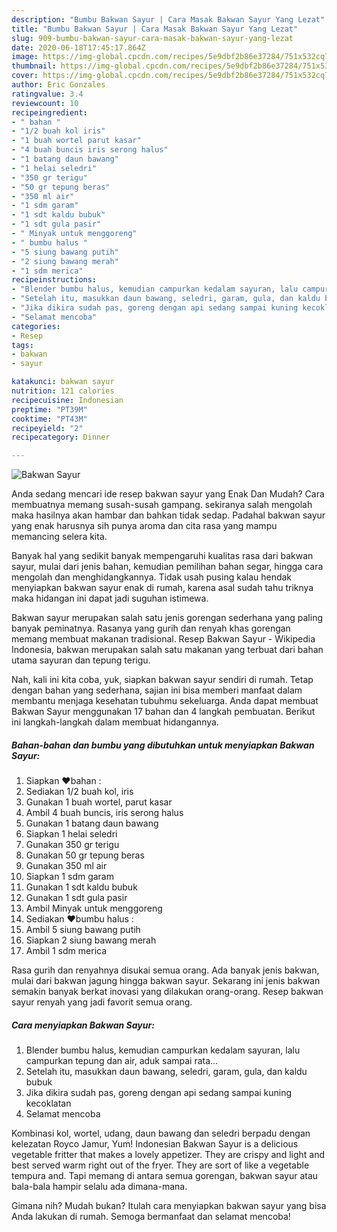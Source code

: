 ```yaml
---
description: "Bumbu Bakwan Sayur | Cara Masak Bakwan Sayur Yang Lezat"
title: "Bumbu Bakwan Sayur | Cara Masak Bakwan Sayur Yang Lezat"
slug: 909-bumbu-bakwan-sayur-cara-masak-bakwan-sayur-yang-lezat
date: 2020-06-18T17:45:17.864Z
image: https://img-global.cpcdn.com/recipes/5e9dbf2b86e37284/751x532cq70/bakwan-sayur-foto-resep-utama.jpg
thumbnail: https://img-global.cpcdn.com/recipes/5e9dbf2b86e37284/751x532cq70/bakwan-sayur-foto-resep-utama.jpg
cover: https://img-global.cpcdn.com/recipes/5e9dbf2b86e37284/751x532cq70/bakwan-sayur-foto-resep-utama.jpg
author: Eric Gonzales
ratingvalue: 3.4
reviewcount: 10
recipeingredient:
- " bahan "
- "1/2 buah kol iris"
- "1 buah wortel parut kasar"
- "4 buah buncis iris serong halus"
- "1 batang daun bawang"
- "1 helai seledri"
- "350 gr terigu"
- "50 gr tepung beras"
- "350 ml air"
- "1 sdm garam"
- "1 sdt kaldu bubuk"
- "1 sdt gula pasir"
- " Minyak untuk menggoreng"
- " bumbu halus "
- "5 siung bawang putih"
- "2 siung bawang merah"
- "1 sdm merica"
recipeinstructions:
- "Blender bumbu halus, kemudian campurkan kedalam sayuran, lalu campurkan tepung dan air, aduk sampai rata..."
- "Setelah itu, masukkan daun bawang, seledri, garam, gula, dan kaldu bubuk"
- "Jika dikira sudah pas, goreng dengan api sedang sampai kuning kecoklatan"
- "Selamat mencoba"
categories:
- Resep
tags:
- bakwan
- sayur

katakunci: bakwan sayur 
nutrition: 121 calories
recipecuisine: Indonesian
preptime: "PT39M"
cooktime: "PT43M"
recipeyield: "2"
recipecategory: Dinner

---
```



![Bakwan Sayur](https://img-global.cpcdn.com/recipes/5e9dbf2b86e37284/751x532cq70/bakwan-sayur-foto-resep-utama.jpg)

Anda sedang mencari ide resep bakwan sayur yang Enak Dan Mudah? Cara membuatnya memang susah-susah gampang. sekiranya salah mengolah maka hasilnya akan hambar dan bahkan tidak sedap. Padahal bakwan sayur yang enak harusnya sih punya aroma dan cita rasa yang mampu memancing selera kita.

Banyak hal yang sedikit banyak mempengaruhi kualitas rasa dari bakwan sayur, mulai dari jenis bahan, kemudian pemilihan bahan segar, hingga cara mengolah dan menghidangkannya. Tidak usah pusing kalau hendak menyiapkan bakwan sayur enak di rumah, karena asal sudah tahu triknya maka hidangan ini dapat jadi suguhan istimewa.

Bakwan sayur merupakan salah satu jenis gorengan sederhana yang paling banyak peminatnya. Rasanya yang gurih dan renyah khas gorengan memang membuat makanan tradisional. Resep Bakwan Sayur - Wikipedia Indonesia, bakwan merupakan salah satu makanan yang terbuat dari bahan utama sayuran dan tepung terigu.


Nah, kali ini kita coba, yuk, siapkan bakwan sayur sendiri di rumah. Tetap dengan bahan yang sederhana, sajian ini bisa memberi manfaat dalam membantu menjaga kesehatan tubuhmu sekeluarga. Anda dapat membuat Bakwan Sayur menggunakan 17 bahan dan 4 langkah pembuatan. Berikut ini langkah-langkah dalam membuat hidangannya.

<!--inarticleads1-->

##### Bahan-bahan dan bumbu yang dibutuhkan untuk menyiapkan Bakwan Sayur:

1. Siapkan  ❤️bahan :
1. Sediakan 1/2 buah kol, iris
1. Gunakan 1 buah wortel, parut kasar
1. Ambil 4 buah buncis, iris serong halus
1. Gunakan 1 batang daun bawang
1. Siapkan 1 helai seledri
1. Gunakan 350 gr terigu
1. Gunakan 50 gr tepung beras
1. Gunakan 350 ml air
1. Siapkan 1 sdm garam
1. Gunakan 1 sdt kaldu bubuk
1. Gunakan 1 sdt gula pasir
1. Ambil  Minyak untuk menggoreng
1. Sediakan  ❤️bumbu halus :
1. Ambil 5 siung bawang putih
1. Siapkan 2 siung bawang merah
1. Ambil 1 sdm merica


Rasa gurih dan renyahnya disukai semua orang. Ada banyak jenis bakwan, mulai dari bakwan jagung hingga bakwan sayur. Sekarang ini jenis bakwan semakin banyak berkat inovasi yang dilakukan orang-orang. Resep bakwan sayur renyah yang jadi favorit semua orang. 

<!--inarticleads2-->

##### Cara menyiapkan Bakwan Sayur:

1. Blender bumbu halus, kemudian campurkan kedalam sayuran, lalu campurkan tepung dan air, aduk sampai rata...
1. Setelah itu, masukkan daun bawang, seledri, garam, gula, dan kaldu bubuk
1. Jika dikira sudah pas, goreng dengan api sedang sampai kuning kecoklatan
1. Selamat mencoba


Kombinasi kol, wortel, udang, daun bawang dan seledri berpadu dengan kelezatan Royco Jamur, Yum! Indonesian Bakwan Sayur is a delicious vegetable fritter that makes a lovely appetizer. They are crispy and light and best served warm right out of the fryer. They are sort of like a vegetable tempura and. Tapi memang di antara semua gorengan, bakwan sayur atau bala-bala hampir selalu ada dimana-mana. 

Gimana nih? Mudah bukan? Itulah cara menyiapkan bakwan sayur yang bisa Anda lakukan di rumah. Semoga bermanfaat dan selamat mencoba!
